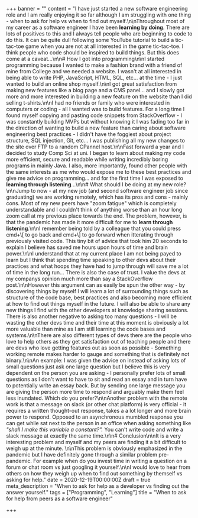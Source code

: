 +++
banner = ""
content = "I have just started a new software engineering role and I am really enjoying it so far although I am struggling with one thing - when to ask for help vs when to find out myself.\n\nThroughout most of my career as a software engineer I have been **learning by doing**. There are lots of positives to this and I always tell people who are beginning to code to do this. It can be quite dull following some YouTube tutorial to build a tic-tac-toe game when you are not at all interested in the game tic-tac-toe. I think people who code should be inspired to build things. But this does come at a caveat...\n\n# How I got into programming\n\nI started programming because I wanted to make a fashion brand with a friend of mine from College and we needed a website. I wasn't at all interested in being able to write PHP, JavaScript, HTML, SQL, etc... at the time - I just wanted to build an online shop myself.\n\nI got great satisfaction from making new features like a blog page and a CMS panel... and I slowly got more and more interested in building a new feature on the website than I did selling t-shirts.\n\nI had no friends or family who were interested in computers or coding - all I wanted was to build features. For a long time I found myself copying and pasting code snippets from StackOverflow -  I was constantly building MVPs but without knowing it I was fading too far in the direction of wanting to build a new feature than caring about software engineering best practices - I didn't have the foggiest about project structure, SQL injection, Git, etc... I was publishing all my new changes to the site over FTP to a random CPannel host.\n\nFast forward a year and I decided to study Comp Sci at uni. I began to learn about making my code more efficient, secure and readable while writing incredibly boring programs in mainly Java. I also, more importantly, found other people with the same interests as me who would expose me to these best practices and give me advice on programming... and for the first time I was exposed to **learning through listening**...\n\n# What should I be doing at my new role?\n\nJump to now - at my new job (and second software engineer job since graduating) we are working remotely,  which has its pros and cons - mainly cons. Most of my new peers have \"zoom fatigue\" which is completely understandable and I couldn't think of anything worse than an hour long zoom call at my previous place towards the end. The problem, however, is that the pandemic has made it more difficult for me to **learn through listening**.\n\nI remember being told by a colleague that you could press cmd+\\[ to go back and cmd+\\] to go forward when itterating through previously visited code. This tiny bit of advice that took him 20 seconds to explain I believe has saved me hours upon hours of time and brain power.\n\nI understand that at my current place I am not being payed to learn but I think that spending time speaking to other devs about their practices and what hoops they have had to jump through will save me a lot of time in the long run... There is also the case of trust. I value the devs at my companys opinion much more than say a StackOverflow post.\n\nHowever this argument can as easily be spun the other way - by discovering things by myself I will learn a lot of surrounding things such as structure of the code base,  best practices and also becoming more efficient at how to find out things myself in the future. I will also be able to share any new things I find with the other developers at knowledge sharing sessions. There is also another negative to asking too many questions - I will be wasting the other devs time and their time at this moment is obviously a lot more valuable than mine as I am still learning the code bases and systems.\n\nThere are also different types of devs there are the people who love to help others as they get satisfaction out of teaching people and there are devs who love getting features out as soon as possible - Something working remote makes harder to gauge and something that is definitely not binary.\n\nAn example: I was given the advice on instead of asking lots of small questions just ask one large question but I believe this is very dependent on the person you are asking - I personally prefer lots of small questions as I don't want to have to sit and read an essay and in turn have to potentially write an essay back. But by sending one large message you are giving the person more time to respond and arguably make them feel less inundated. Which do you prefer?\n\nAnother problem with the remote work is that a message on slack (or other chat platform) is very official - it requires a written thought-out response, takes a a lot longer and more brain power to respond. Opposed to an asynchronous mumbled response you can get while sat next to the person in an office when asking something like _\"shall I make this variable a constant?\"._ You can't write code and write a slack message at exactly the same time.\n\n# Conclusion\n\nIt is a very interesting problem and myself and my peers are finding it a bit difficult to weigh up at the minute. \n\nThis problem is obviously emphasized in the pandemic but I have definitely gone through a similar problem pre-pandemic. For example when do you invest time in writing a question on a forum or chat room vs just googling it yourself.\n\nI would love to hear from others on how they weigh up when to find out something by themself vs asking for help."
date = 2020-12-19T00:00:00Z
draft = true
meta_description = "When to ask for help as a developer vs finding out the answer yourself."
tags = ["Programming", "Learning"]
title = "When to ask for help from peers as a software engineer"

+++
